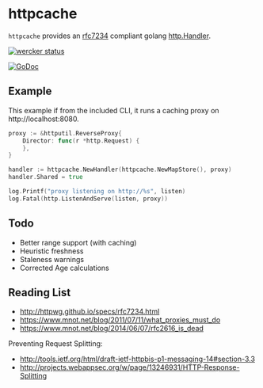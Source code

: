 
# httpcache

`httpcache` provides an [rfc7234][] compliant golang [http.Handler](http://golang.org/pkg/net/http/#Handler). 

[![wercker status](https://app.wercker.com/status/a76986990d27e72ea656bb37bb93f59f/m "wercker status")](https://app.wercker.com/project/bykey/a76986990d27e72ea656bb37bb93f59f)

[![GoDoc](https://godoc.org/github.com/lox/httpcache?status.svg)](https://godoc.org/github.com/lox/httpcache)

## Example

This example if from the included CLI, it runs a caching proxy on http://localhost:8080.

```go
proxy := &httputil.ReverseProxy{
    Director: func(r *http.Request) {
    },
}

handler := httpcache.NewHandler(httpcache.NewMapStore(), proxy)
handler.Shared = true

log.Printf("proxy listening on http://%s", listen)
log.Fatal(http.ListenAndServe(listen, proxy))
```

## Todo

- Better range support (with caching)
- Heuristic freshness
- Staleness warnings
- Corrected Age calculations

## Reading List

- http://httpwg.github.io/specs/rfc7234.html
- https://www.mnot.net/blog/2011/07/11/what_proxies_must_do
- https://www.mnot.net/blog/2014/06/07/rfc2616_is_dead

Preventing Request Splitting:
 - http://tools.ietf.org/html/draft-ietf-httpbis-p1-messaging-14#section-3.3
 - http://projects.webappsec.org/w/page/13246931/HTTP-Response-Splitting


[rfc7234]: http://httpwg.github.io/specs/rfc7234.html


